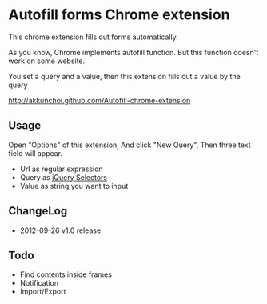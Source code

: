 Autofill forms Chrome extension 
================================

This chrome extension fills out forms automatically.

As you know, Chrome implements autofill function. 
But this function doesn't work on some website.

You set a query and a value, then this extension fills out a value by the query


<http://akkunchoi.github.com/Autofill-chrome-extension>


Usage
----------------

Open "Options" of this extension, 
And click "New Query", 
Then three text field will appear.

- Url as regular expression
- Query as [jQuery Selectors](http://api.jquery.com/category/selectors/)
- Value as string you want to input


ChangeLog
----------------
- 2012-09-26 v1.0 release


Todo
----------------
- Find contents inside frames
- Notification
- Import/Export
